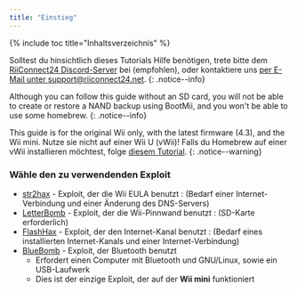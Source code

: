 ```yaml
---
title: "Einstieg"
---
```


{% include toc title="Inhaltsverzeichnis" %}

Solltest du hinsichtlich dieses Tutorials Hilfe benötigen, trete bitte dem [RiiConnect24 Discord-Server](https://discord.gg/b4Y7jfD) bei (empfohlen), oder kontaktiere uns [per E-Mail unter support@riiconnect24.net](mailto:support@riiconnect24.net).
{: .notice--info}

Although you can follow this guide without an SD card, you will not be able to create or restore a NAND backup using BootMii, and you won't be able to use some homebrew.
{: .notice--info}

This guide is for the original Wii only, with the latest firmware (4.3), and the Wii mini. Nutze sie nicht auf einer Wii U (vWii)! Falls du Homebrew auf einer vWii installieren möchtest, folge [diesem Tutorial](https://wiiuguide.xyz/#/vwii-modding).
{: .notice--warning}

### Wähle den zu verwendenden Exploit

- [str2hax](str2hax) - Exploit, der die Wii EULA benutzt
  :   (Bedarf einer Internet-Verbindung und einer Änderung des DNS-Servers)
- [LetterBomb](letterbomb) - Exploit, der die Wii-Pinnwand benutzt
  :   (SD-Karte erforderlich)
- [FlashHax](flashhax) - Exploit, der den Internet-Kanal benutzt
  :   (Bedarf eines installierten Internet-Kanals und einer Internet-Verbindung)
- [BlueBomb](bluebomb) - Exploit, der Bluetooth benutzt
    * Erfordert einen Computer mit Bluetooth und GNU/Linux, sowie ein USB-Laufwerk
    * Dies ist der einzige Exploit, der auf der **Wii mini** funktioniert
